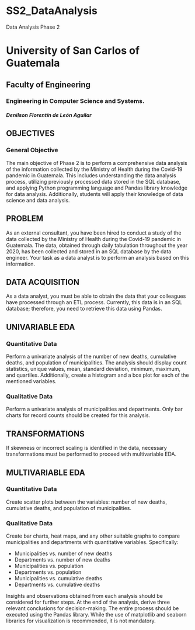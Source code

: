 # SS2_DataAnalysis
Data Analysis Phase 2
# University of San Carlos of Guatemala
## Faculty of Engineering
### Engineering in Computer Science and Systems.
##### Denilson Florentín de León Aguilar

## OBJECTIVES

### General Objective

The main objective of Phase 2 is to perform a comprehensive data analysis of the information collected by the Ministry of Health during the Covid-19 pandemic in Guatemala. This includes understanding the data analysis process, utilizing previously processed data stored in the SQL database, and applying Python programming language and Pandas library knowledge for data analysis. Additionally, students will apply their knowledge of data science and data analysis.

## PROBLEM

As an external consultant, you have been hired to conduct a study of the data collected by the Ministry of Health during the Covid-19 pandemic in Guatemala. The data, obtained through daily tabulation throughout the year 2020, has been collected and stored in an SQL database by the data engineer. Your task as a data analyst is to perform an analysis based on this information.

## DATA ACQUISITION

As a data analyst, you must be able to obtain the data that your colleagues have processed through an ETL process. Currently, this data is in an SQL database; therefore, you need to retrieve this data using Pandas.

## UNIVARIABLE EDA

### Quantitative Data

Perform a univariate analysis of the number of new deaths, cumulative deaths, and population of municipalities. The analysis should display count statistics, unique values, mean, standard deviation, minimum, maximum, and quartiles. Additionally, create a histogram and a box plot for each of the mentioned variables.

### Qualitative Data

Perform a univariate analysis of municipalities and departments. Only bar charts for record counts should be created for this analysis.

## TRANSFORMATIONS

If skewness or incorrect scaling is identified in the data, necessary transformations must be performed to proceed with multivariable EDA.

## MULTIVARIABLE EDA

### Quantitative Data

Create scatter plots between the variables: number of new deaths, cumulative deaths, and population of municipalities.

### Qualitative Data

Create bar charts, heat maps, and any other suitable graphs to compare municipalities and departments with quantitative variables. Specifically:
- Municipalities vs. number of new deaths
- Departments vs. number of new deaths
- Municipalities vs. population
- Departments vs. population
- Municipalities vs. cumulative deaths
- Departments vs. cumulative deaths

Insights and observations obtained from each analysis should be considered for further steps. At the end of the analysis, derive three relevant conclusions for decision-making. The entire process should be executed using the Pandas library. While the use of matplotlib and seaborn libraries for visualization is recommended, it is not mandatory.
